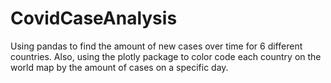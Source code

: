 # CovidCaseAnalysis

Using pandas to find the amount of new cases over time for 6 different countries.  Also, using the plotly package to color code each country on the world map by the amount of cases on a specific day.
